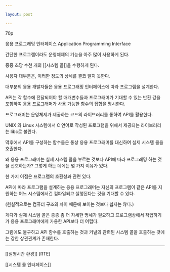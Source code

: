 ```yaml
---

layout: post

---
```


70p

응용 프로그래밍 인터페이스 Application Programming Interface

간단한 프로그램이라도 운영체제의 기능을 아주 많이 사용하게 된다.

종종 초당 수천 개의 [[시스템 콜]]을 수행하게 된다.

사용자 대부분은, 이러한 정도의 상세를 결코 알지 못한다.

대부분의 응용 개발자들은 응용 프로그래밍 인터페이스에 따라 프로그램을 설계한다.

API는 각 함수에 전달되어야 할 매개변수들과 프로그래머가 기대할 수 있는 반환 값을 포함하여 응용 프로그래머가 사용 가능한 함수의 집합을 명시한다.

프로그래머는 운영체제가 제공하는 코드의 라이브러리를 통하여 API를 활용한다.

UNIX 와 Linux 시스템에서 C 언어로 작성된 프로그램을 위해서 제공되는 라이브러리는 libc로 불린다.

막후에서 API를 구성하는 함수들은 통상 응용 프로그래머를 대신하여 실제 시스템 콜을 호출한다.

왜 응용 프로그래머는 실제 시스템 콜을 부르는 것보다 API에 따라 프로그래밍 하는 것을 선호하는가? 그렇게 하는 데에는 몇 가지 이유가 있다.

한 가지 이점은 프로그램의 호환성과 관련 있다.

API에 따라 프로그램을 설계하는 응용 프로그래머는 자신의 프로그램이 같은 API를 지원하는 어느 시스템에서건 컴파일되고 실행된다는 것을 기대할 수 있다.

(현실적으로는 컴퓨터 구조의 차이 때문에 보이는 것보다 쉽지는 않다.)

게다가 실제 시스템 콜은 종종 좀 더 자세한 명세가 필요하고 프로그램상에서 작업하기가 응용 프로그래머에게 가용한 API보다 더 어렵다.

그럼에도 불구하고 API 함수를 호출하는 것과 커널의 관련된 시스템 콜을 호출하는 것에는 강한 상관관계가 존재한다.

---

[[실행시간 환경]] (RTE)

[[시스템 콜 인터페이스]]